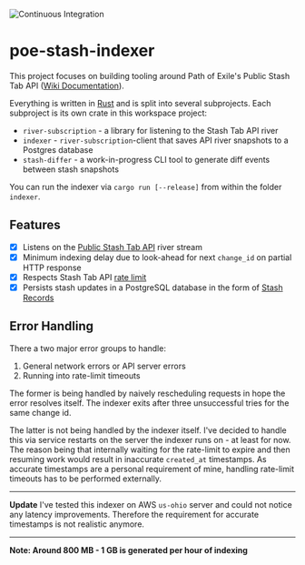 ![Continuous Integration](https://github.com/maximumstock/poe-stash-indexer/workflows/Continuous%20Integration/badge.svg)

# poe-stash-indexer

This project focuses on building tooling around Path of Exile's Public Stash Tab API ([Wiki Documentation](https://pathofexile.gamepedia.com/Public_stash_tab_API)).

Everything is written in [Rust](https://www.rust-lang.org/) and is split into several subprojects.
Each subproject is its own crate in this workspace project:

- `river-subscription` - a library for listening to the Stash Tab API river
- `indexer` - `river-subscription`-client that saves API river snapshots to a Postgres database
- `stash-differ` - a work-in-progress CLI tool to generate diff events between stash snapshots

You can run the indexer via `cargo run [--release]` from within the folder `indexer`.

## Features

- [x] Listens on the [Public Stash Tab API](https://www.pathofexile.com/api/public-stash-tabs) river stream
- [x] Minimum indexing delay due to look-ahead for next `change_id` on partial HTTP response
- [x] Respects Stash Tab API [rate limit](https://pathofexile.gamepedia.com/Public_stash_tab_API#Rate_Limit)
- [x] Persists stash updates in a PostgreSQL database in the form of [Stash Records](indexer/migrations/2020-11-07-214742_stash_records/up.sql)

## Error Handling

There a two major error groups to handle:

1. General network errors or API server errors
2. Running into rate-limit timeouts

The former is being handled by naively rescheduling requests in hope the error resolves itself.
The indexer exits after three unsuccessful tries for the same change id.

The latter is not being handled by the indexer itself.
I've decided to handle this via service restarts on the server the indexer runs on - at least for now.
The reason being that internally waiting for the rate-limit to expire and then resuming work would result in inaccurate
`created_at` timestamps.
As accurate timestamps are a personal requirement of mine, handling rate-limit timeouts has to be performed externally.

---

**Update**
I've tested this indexer on AWS `us-ohio` server and could not notice any latency improvements.
Therefore the requirement for accurate timestamps is not realistic anymore.

---

**Note: Around 800 MB - 1 GB is generated per hour of indexing**
